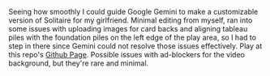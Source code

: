 Seeing how smoothly I could guide Google Gemini to make a customizable version of Solitaire for my girlfriend. Minimal editing from myself, ran into some issues with uploading images for card backs and aligning tableau piles with the foundation piles on the left edge of the play area, so I had to step in there since Gemini could not resolve those issues effectively. Play at this repo's [Github Page](https://jjanzen93.github.io/kensolitaire/). Possible issues with ad-blockers for the video background, but they're rare and minimal.
